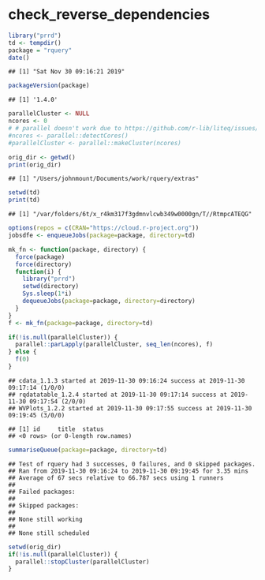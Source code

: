 check\_reverse\_dependencies
================

``` r
library("prrd")
td <- tempdir()
package = "rquery"
date()
```

    ## [1] "Sat Nov 30 09:16:21 2019"

``` r
packageVersion(package)
```

    ## [1] '1.4.0'

``` r
parallelCluster <- NULL
ncores <- 0
# # parallel doesn't work due to https://github.com/r-lib/liteq/issues/22
#ncores <- parallel::detectCores()
#parallelCluster <- parallel::makeCluster(ncores)

orig_dir <- getwd()
print(orig_dir)
```

    ## [1] "/Users/johnmount/Documents/work/rquery/extras"

``` r
setwd(td)
print(td)
```

    ## [1] "/var/folders/6t/x_r4km317f3gdmnvlcwb349w0000gn/T//RtmpcATEQG"

``` r
options(repos = c(CRAN="https://cloud.r-project.org"))
jobsdfe <- enqueueJobs(package=package, directory=td)

mk_fn <- function(package, directory) {
  force(package)
  force(directory)
  function(i) {
    library("prrd")
    setwd(directory)
    Sys.sleep(1*i)
    dequeueJobs(package=package, directory=directory)
  }
}
f <- mk_fn(package=package, directory=td)

if(!is.null(parallelCluster)) {
  parallel::parLapply(parallelCluster, seq_len(ncores), f)
} else {
  f(0)
}
```

    ## cdata_1.1.3 started at 2019-11-30 09:16:24 success at 2019-11-30 09:17:14 (1/0/0) 
    ## rqdatatable_1.2.4 started at 2019-11-30 09:17:14 success at 2019-11-30 09:17:54 (2/0/0) 
    ## WVPlots_1.2.2 started at 2019-11-30 09:17:55 success at 2019-11-30 09:19:45 (3/0/0)

    ## [1] id     title  status
    ## <0 rows> (or 0-length row.names)

``` r
summariseQueue(package=package, directory=td)
```

    ## Test of rquery had 3 successes, 0 failures, and 0 skipped packages. 
    ## Ran from 2019-11-30 09:16:24 to 2019-11-30 09:19:45 for 3.35 mins 
    ## Average of 67 secs relative to 66.787 secs using 1 runners
    ## 
    ## Failed packages:   
    ## 
    ## Skipped packages:   
    ## 
    ## None still working
    ## 
    ## None still scheduled

``` r
setwd(orig_dir)
if(!is.null(parallelCluster)) {
  parallel::stopCluster(parallelCluster)
}
```
